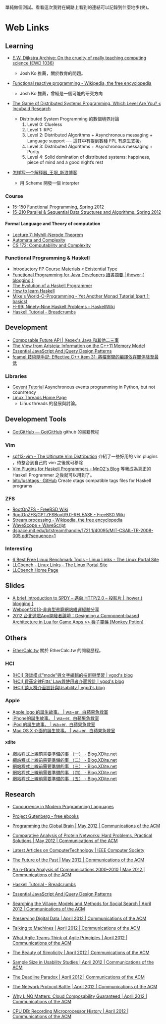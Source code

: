 <!--
.. link: 
.. description: 
.. tags: all, tweet, note
.. date: 2013/09/01 09:01:23
.. title: Web Link Temp
.. slug: web_link_temp_20130901
-->

單純做個測試。看看這次我對在網路上看到的連結可以記錄到什麼地步(笑)。

# Web Links

## Learning

* [E.W. Dijkstra Archive: On the cruelty of really teaching computing science (EWD 1036)](http://www.cs.utexas.edu/~EWD/transcriptions/EWD10xx/EWD1036.html) 
    * Josh Ko 推薦，關於教育的問題。

* [Functional reactive programming - Wikipedia, the free encyclopedia](http://en.wikipedia.org/wiki/Functional_reactive_programming)
    * Josh Ko 推薦，曾經是一個可能的研究方向

* [The Game of Distributed Systems Programming. Which Level Are You? « Incubaid Research](http://blog.incubaid.com/2012/03/28/the-game-of-distributed-systems-programming-which-level-are-you/) 
    * Distributed System Programming 的數個境界討論
        1. Level 0: Clueless
        2. Level 1: RPC
        3. Level 2: Distributed Algorithms + Asynchronous messaging + Language support --- 這其中有提到數種 FPL 有原生支援。
        4. Level 3: Distributed Algorithms + Asynchronous messaging + Purity
        5. Level 4: Solid domination of distributed systems: happiness, piece of mind and a good night’s rest

* [怎样写一个解释器_王垠_新浪博客](http://blog.sina.com.cn/s/blog_5d90e82f01018ge9.html) 
    * 用 Scheme 開發一個 interpter


### Course
* [15-150 Functional Programming, Spring 2012](http://www.cs.cmu.edu/~15150/previous-semesters/2012-spring/)
* [15-210 Parallel & Sequential Data Structures and Algorithms, Spring 2012](http://www.cs.cmu.edu/afs/cs/academic/class/15210-s12/www/)

#### Formal Language and Theory of computation

* [Lecture 7: Myhill-Nerode Theorem](http://engineering.dartmouth.edu/~Amir_H_Golnabi/ENGS122_files/Lectures_Notes/Henzinger-Nerode-7.pdf)
* [Automata and Complexity](http://theory.stanford.edu/~trevisan/cs154-12/)
* [CS 172: Computability and Complexity](http://theory.stanford.edu/~trevisan/cs172/)


### Functional Programming & Haskell 
* [Introductory FP Course Materials « Existential Type](http://existentialtype.wordpress.com/2012/09/15/introductory-fp-course-materials/)
* [Functional Programming for Java Developers 讀書摘要 | ihower { blogging }](http://ihower.tw/blog/archives/6305?utm_source=feedburner&utm_medium=feed&utm_campaign=Feed%3A+ihower+%28%7B%7Cihower.tw%7C+blog+%7D%29)
* [The Evolution of a Haskell Programmer](http://www.willamette.edu/~fruehr/haskell/evolution.html)
* [How to learn Haskell](http://acm.wustl.edu/functional/haskell.php)
* [Mike's World-O-Programming - Yet Another Monad Tutorial (part 1: basics)](http://mvanier.livejournal.com/3917.html)
* [H-99: Ninety-Nine Haskell Problems - HaskellWiki](http://www.haskell.org/haskellwiki/H-99:_Ninety-Nine_Haskell_Problems)
* [Haskell Tutorial - Breadcrumbs](http://acm.wustl.edu/functional/hs-breads.php)



## Development 
* [Composable Future API | Xexex's Java 和其他二三事](http://www.javaworld.com.tw/roller/ingramchen/entry/composable_future_api)
* [The View from Aristeia: Information on the C++11 Memory Model](http://scottmeyers.blogspot.com/2012/04/information-on-c11-memory-model.html)
* [Essential JavaScript And jQuery Design Patterns](http://addyosmani.com/resources/essentialjsdesignpatterns/book/)
* [fcamel 技術隨手記: Effective C++ item 31: 將檔案間的編譯依存關係降至最低](http://fcamel-life.blogspot.com/2012/03/effective-c-item-31.html)

### Libraries
* [Gevent Tutorial](http://sdiehl.github.com/gevent-tutorial/) Asynchronous events programming in Python, but not counrrency
* [Linux Threads Home Page](http://linas.org/linux/threads-faq.html)
    * Linux threads 的發展與討論。  

## Development Tools 

* [GotGitHub — GotGitHub](http://www.worldhello.net/gotgithub/) github 的書籍教程

### Vim
* [spf13-vim - The Ultimate Vim Distribution](http://vim.spf13.com/) 介紹了一些好用的 vim plugins ，待整合到自己的 vim 之後就可移除
* [Vim Plugins for Haskell Programmers - MnO2's Blog](http://blog-mno2.csie.org/blog/2011/11/17/vim-plugins-for-haskell-programmers/) 等我成為真正的 Haskell Programmer 之後就可以用到了。
* [bitc/lushtags · GitHub](https://github.com/bitc/lushtags) Create ctags compatible tags files for Haskell programs


### ZFS
* [RootOnZFS - FreeBSD Wiki](http://wiki.freebsd.org/RootOnZFS)
* [RootOnZFS/GPTZFSBoot/9.0-RELEASE - FreeBSD Wiki](http://wiki.freebsd.org/RootOnZFS/GPTZFSBoot/9.0-RELEASE)
* [Stream processing - Wikipedia, the free encyclopedia](http://en.wikipedia.org/wiki/Stream_processing)
* [WaveScope + WaveScript](http://www.cs.indiana.edu/~rrnewton/wavescope/WaveScope_+_WaveScript/WaveScope_Homepage.html)
* [dspace.mit.edu/bitstream/handle/1721.1/40095/MIT-CSAIL-TR-2008-005.pdf?sequence=1](http://dspace.mit.edu/bitstream/handle/1721.1/40095/MIT-CSAIL-TR-2008-005.pdf?sequence=1)

### Interesting
* [6 Best Free Linux Benchmark Tools - Linux Links - The Linux Portal Site](http://www.linuxlinks.com/article/2012042806090428/BenchmarkTools.html)
* [LLCbench - Linux Links - The Linux Portal Site](http://www.linuxlinks.com/article/20120429003043955/LLCbench.html)
* [LLCbench Home Page](http://icl.cs.utk.edu/projects/llcbench/)

## Slides
* [A brief introduction to SPDY – 邁向 HTTP/2.0 – 投影片 | ihower { blogging }](http://ihower.tw/blog/archives/7309/?utm_source=feedburner&utm_medium=feed&utm_campaign=Feed%3A+ihower+%28%7B%7Cihower.tw%7C+blog+%7D%29)
* [Webconf2013-非典型貧窮網站維運經驗分享](http://www.slideshare.net/ryudoawaru/webconf2013)
* [2012 台北遊戲App開發者論壇：Designing a Component-based Architecture in Lua for Game Apps >> 猴子靈藥 [Monkey Potion]](http://blog.monkeypotion.net/speech/designing-a-component-based-architecture-in-lua-for-game-apps)



## Others
* [EtherCalc.tw](https://gist.github.com/3985324/download#) 關於 EtherCalc.tw 的開發歷程。

### HCI
* [[HCI] 淺談模式”mode”與文字編輯的技術與學習 | vgod's blog](http://blog.vgod.tw/2009/12/07/text-editing/)
* [[HCI] 費茲定律Fitts’ Law與使用者介面設計 | vgod's blog](http://blog.vgod.tw/2009/10/02/fitts-law/)
* [[HCI] 談人機介面設計與Usability | vgod's blog](http://blog.vgod.tw/2009/05/21/usability/)

### Apple 

* [Apple logo 的誕生故事。 | wa+er.  白蘋果急救室](http://whiteappleer.tw/2011/02/27/the-story-of-apple-logo-design/)
* [iPhone的誕生故事。 | wa+er.  白蘋果急救室](http://whiteappleer.tw/2010/12/07/iphone-develop-stories/)
* [iPod 的誕生故事。 | wa+er.  白蘋果急救室](http://whiteappleer.tw/2010/10/24/the-story-of-ipod/)
* [Mac OS X 介面的誕生故事。 | wa+er.  白蘋果急救室](http://whiteappleer.tw/2011/03/25/the-store-of-mac-os-x-aqua-user-interface/)

#### xdite
* [網站程式上線前需要準備的事 （一） - Blog.XDite.net](http://blog.xdite.net/posts/2012/03/17/website-online-todo/)
* [網站程式上線前需要準備的事 （二） - Blog.XDite.net](http://blog.xdite.net/posts/2012/03/18/website-online-todo-2/)
* [網站程式上線前需要準備的事 （三） - Blog.XDite.net](http://blog.xdite.net/posts/2012/03/18/website-online-todo-3/)
* [網站程式上線前需要準備的事 （四） - Blog.XDite.net](http://blog.xdite.net/posts/2012/03/18/website-online-todo-4/)
* [網站程式上線前需要準備的事 （五） - Blog.XDite.net](http://blog.xdite.net/posts/2012/03/19/website-online-todo-5/)

## Research

* [Concurrency in Modern Programming Languages](http://www.computer.org/csdl/mags/cs/2012/06/mcs2012060008.html)


* [Project Gutenberg - free ebooks](http://www.gutenberg.org/)
* [Programming the Global Brain | May 2012 | Communications of the ACM](http://cacm.acm.org/magazines/2012/5/148531-programming-the-global-brain/fulltext)
* [Comparative Analysis of Protein Networks: Hard Problems, Practical Solutions | May 2012 | Communications of the ACM](http://cacm.acm.org/magazines/2012/5/148571-comparative-analysis-of-protein-networks/fulltext)
* [Latest Articles on ComputerTechnology | IEEE Computer Society](http://www.computer.org/portal/web/computingnow)
* [The Future of the Past | May 2012 | Communications of the ACM](http://cacm.acm.org/magazines/2012/5/148566-the-future-of-the-past/fulltext)
* [An n-Gram Analysis of Communications 2000–2010 | May 2012 | Communications of the ACM](http://cacm.acm.org/magazines/2012/5/148618-an-n-gram-analysis-of-communications-2000-2010/fulltext)

* [Haskell Tutorial - Breadcrumbs](http://acm.wustl.edu/functional/hs-breads.php)
* [Essential JavaScript And jQuery Design Patterns](http://addyosmani.com/resources/essentialjsdesignpatterns/book/)
* [Searching the Village: Models and Methods for Social Search | April 2012 | Communications of the ACM](http://cacm.acm.org/magazines/2012/4/147345-searching-the-village/abstract)
* [Preserving Digital Data | April 2012 | Communications of the ACM](http://cacm.acm.org/magazines/2012/4/147347-preserving-digital-data/abstract)
* [Talking to Machines | April 2012 | Communications of the ACM](http://cacm.acm.org/magazines/2012/4/147348-talking-to-machines/abstract)
* [What Agile Teams Think of Agile Principles | April 2012 | Communications of the ACM](http://cacm.acm.org/magazines/2012/4/147352-what-agile-teams-think-of-agile-principles/abstract)
* [The Beauty of Simplicity | April 2012 | Communications of the ACM](http://cacm.acm.org/magazines/2012/4/147353-the-beauty-of-simplicity/fulltext)
* [Sample Size in Usability Studies | April 2012 | Communications of the ACM](http://cacm.acm.org/magazines/2012/4/147354-sample-size-in-usability-studies/abstract)
* [The Deadline Paradox | April 2012 | Communications of the ACM](http://cacm.acm.org/magazines/2012/4/147355-the-deadline-paradox/abstract)
* [The Network Protocol Battle | April 2012 | Communications of the ACM](http://cacm.acm.org/magazines/2012/4/147357-the-network-protocol-battle/abstract)
* [Why LINQ Matters: Cloud Composability Guaranteed | April 2012 | Communications of the ACM](http://cacm.acm.org/magazines/2012/4/147358-why-linq-matters/abstract)
* [CPU DB: Recording Microprocessor History | April 2012 | Communications of the ACM](http://cacm.acm.org/magazines/2012/4/147359-cpu-db-recording-microprocessor-history/abstract)